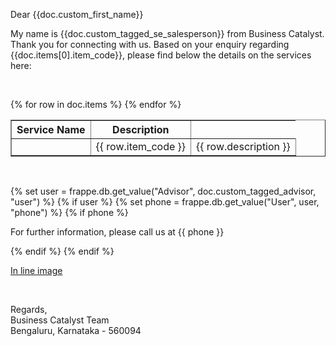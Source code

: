 <p>Dear {{doc.custom_first_name}}</p>

<p>My name is {{doc.custom_tagged_se_salesperson}} from Business Catalyst.
Thank you for connecting with us.
Based on your enquiry regarding {{doc.items[0].item_code}}, please find below the details on the services here:</p>

<p><br></p>

<table border=1 width="100%">
    <tr>
        <th>Service Name</th>
        <th>Description</th>
    </tr>
{% for row in doc.items %}
    <tr>
        <td>
            <td>{{ row.item_code }}</td>
            <td>{{ row.description }}</td>
        </td>
    </tr>
{% endfor %}
</table>

<p><br></p>
{% set user = frappe.db.get_value("Advisor", doc.custom_tagged_advisor, "user") %}
{% if user %}
{% set phone = frappe.db.get_value("User", user, "phone") %}
{% if phone %}
    <p>For further information, please call us at {{ phone }}</p>
{% endif %}
{% endif %}


<p><a href="https://drive.google.com/file/d/1qJwIoIaxjVe5V2mluDCfaQGISliHZIme/view">In line image</a></p>

<p><br></p>

<p>Regards,<br>
Business Catalyst Team<br>
Bengaluru, Karnataka - 560094<br>
</p>
